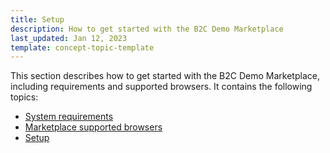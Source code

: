 ```yaml
---
title: Setup
description: How to get started with the B2C Demo Marketplace
last_updated: Jan 12, 2023
template: concept-topic-template
---
```


This section describes how to get started with the B2C Demo Marketplace, including requirements and supported browsers. It contains the following topics:
* [System requirements](/docs/marketplace/dev/setup/{{page.version}}/system-requirements.html)
* [Marketplace supported browsers](/docs/marketplace/dev/setup/{{page.version}}/marketplace-supported-browsers.html)
* [Setup](/docs/marketplace/dev/setup/{{page.version}}/spryker-marketplace-setup.html)
